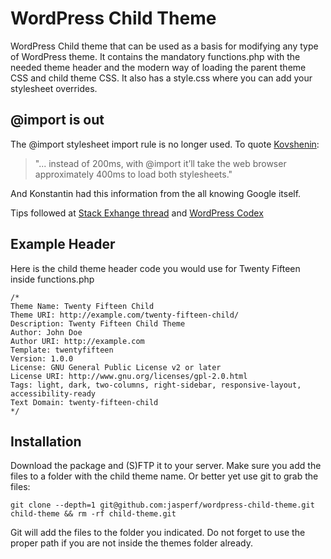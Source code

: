 # WordPress Child Theme
WordPress Child theme that can be used as a basis for modifying any type of WordPress theme. It contains the mandatory functions.php with the needed theme header and the modern way of loading the parent theme CSS and child theme CSS. It also has a style.css where you can add your stylesheet overrides.


## @import is out
The @import stylesheet import rule is no longer used. To quote [Kovshenin](https://konstantin.blog/2014/child-themes-import/):
> "... instead of 200ms, with @import it’ll take the web browser approximately 400ms to load both stylesheets."

And Konstantin had this information from the all knowing Google itself.

Tips followed at [Stack Exhange thread](http://wordpress.stackexchange.com/questions/163301/versioning-import-of-parent-themes-style-css) and [WordPress Codex](https://codex.wordpress.org/Child_Themes) 


## Example Header


Here is the child theme header code you would use for Twenty Fifteen inside functions.php

```
/*
Theme Name: Twenty Fifteen Child
Theme URI: http://example.com/twenty-fifteen-child/
Description: Twenty Fifteen Child Theme
Author: John Doe
Author URI: http://example.com
Template: twentyfifteen
Version: 1.0.0
License: GNU General Public License v2 or later
License URI: http://www.gnu.org/licenses/gpl-2.0.html
Tags: light, dark, two-columns, right-sidebar, responsive-layout, accessibility-ready
Text Domain: twenty-fifteen-child
*/
```

## Installation

Download the package and (S)FTP it to your server. Make sure you add the files to a folder with the child theme name.
Or better yet use git to grab the files:

```git clone --depth=1 git@github.com:jasperf/wordpress-child-theme.git child-theme && rm -rf child-theme.git```

Git will add the files to the folder you indicated. Do not forget to use the proper path if you are not inside the themes folder already.
